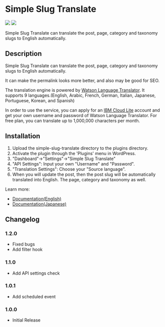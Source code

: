 # Simple Slug Translate

[![](https://img.shields.io/wordpress/plugin/v/simple-slug-translate.svg)](https://wordpress.org/plugins/simple-slug-translate/)
[![](https://ps.w.org/simple-slug-translate/assets/banner-1544x500.png)](https://wordpress.org/plugins/simple-slug-translate/)

Simple Slug Translate can translate the post, page, category and taxonomy slugs to English automatically.

## Description

Simple Slug Translate can translate the post, page, category and taxonomy slugs to English automatically.

It can make the permalink looks more better, and also may be good for SEO.

The translation engine is powered by [Watson Language Translator](https://www.ibm.com/watson/services/language-translator/). It supports 9 languages.(English, Arabic, French, German, Italian, Japanese, Portuguese, Korean, and Spanish)

In order to use the service, you can apply for an [IBM Cloud Lite](https://www.ibm.com/cloud/lite-account) account and get your own username and password of Watson Language Translator. For free plan, you can translate up to 1,000,000 characters per month.

## Installation

1. Upload the simple-slug-translate directory to the plugins directory.
1. Activate the plugin through the 'Plugins' menu in WordPress.
1. "Dashboard"->"Settings"->"Simple Slug Translate"
1. "API Settings": Input your own "Username" and "Password".
1. "Translation Settings": Choose your "Source language".
1. When you will update the post, then the post slug will be automatically translated into English. The page, category and taxonomy as well.

Learn more:

* [Documentation(English)](https://github.com/ko31/simple-slug-translate/wiki/Documentation)
* [Documentation(Japanese)](https://github.com/ko31/simple-slug-translate/wiki/%E3%83%89%E3%82%AD%E3%83%A5%E3%83%A1%E3%83%B3%E3%83%88)

## Changelog

### 1.2.0

* Fixed bugs
* Add filter hook

### 1.1.0

* Add API settings check

### 1.0.1

* Add scheduled event

### 1.0.0

* Initial Release


